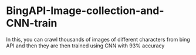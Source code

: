 # BingAPI-Image-collection-and-CNN-train
In this, you can crawl thousands of images of different characters from bing API and then they are then trained using CNN with 93% accuracy
